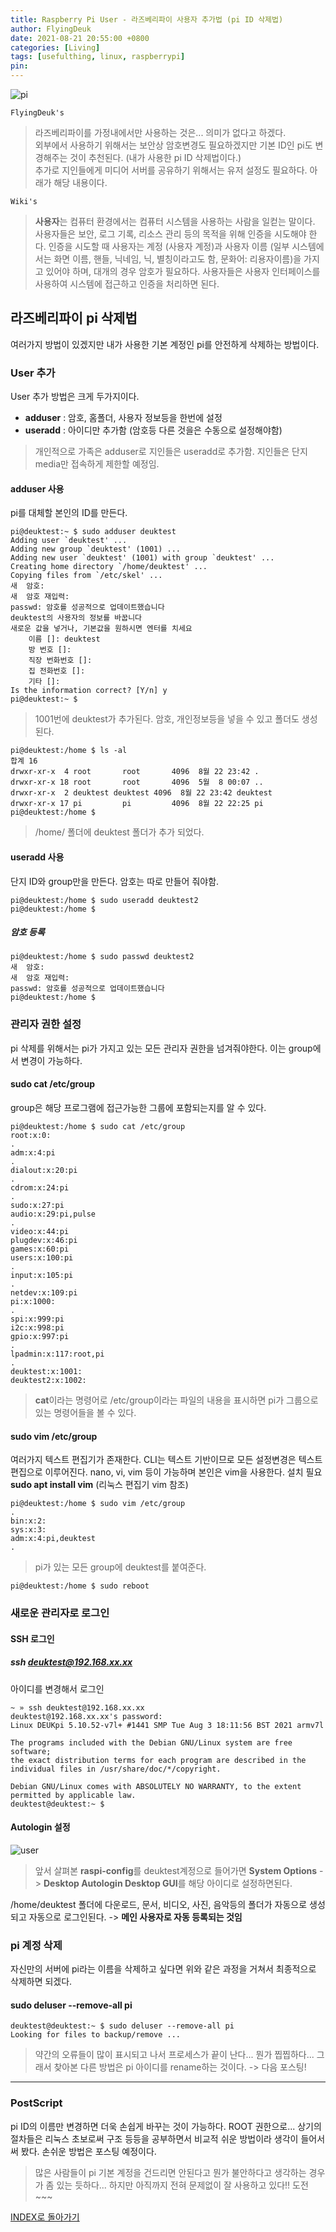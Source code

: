 ```yaml
---
title: Raspberry Pi User - 라즈베리파이 사용자 추가법 (pi ID 삭제법)
author: FlyingDeuk
date: 2021-08-21 20:55:00 +0800
categories: [Living]
tags: [usefulthing, linux, raspberrypi]
pin:
---
```


![pi](/img/living/pi/pi.jpg)

`FlyingDeuk's`
> 라즈베리파이를 가정내에서만 사용하는 것은... 의미가 없다고 하겠다. <br>
외부에서 사용하기 위해서는 보안상 암호변경도 필요하겠지만 기본 ID인 pi도 변경해주는 것이 추천된다. (내가 사용한 pi ID 삭제법이다.) <br>
추가로 지인들에게 미디어 서버를 공유하기 위해서는 유저 설정도 필요하다. 아래가 해당 내용이다.

`Wiki's`
>**사용자**는 컴퓨터 환경에서는 컴퓨터 시스템을 사용하는 사람을 일컫는 말이다. 사용자들은 보안, 로그 기록, 리소스 관리 등의 목적을 위해 인증을 시도해야 한다. 인증을 시도할 때 사용자는 계정 (사용자 계정)과 사용자 이름 (일부 시스템에서는 화면 이름, 핸들, 닉네임, 닉, 별칭이라고도 함, 문화어: 리용자이름)을 가지고 있어야 하며, 대개의 경우 암호가 필요하다. 사용자들은 사용자 인터페이스를 사용하여 시스템에 접근하고 인증을 처리하면 된다.

## 라즈베리파이 pi 삭제법
여러가지 방법이 있겠지만 내가 사용한 기본 계정인 pi를 안전하게 삭제하는 방법이다.

### User 추가
User 추가 방법은 크게 두가지이다.
- **adduser** : 암호, 홈폴더, 사용자 정보등을 한번에 설정
- **useradd** : 아이디만 추가함 (암호등 다른 것을은 수동으로 설정해야함)
>개인적으로 가족은 adduser로 지인들은 useradd로 추가함. 지인들은 단지 media만 접속하게 제한할 예정임.

#### adduser 사용
pi를 대체할 본인의 ID를 만든다.

```
pi@deuktest:~ $ sudo adduser deuktest
Adding user `deuktest' ...
Adding new group `deuktest' (1001) ...
Adding new user `deuktest' (1001) with group `deuktest' ...
Creating home directory `/home/deuktest' ...
Copying files from `/etc/skel' ...
새  암호:
새  암호 재입력:
passwd: 암호를 성공적으로 업데이트했습니다
deuktest의 사용자의 정보를 바꿉니다
새로운 값을 넣거나, 기본값을 원하시면 엔터를 치세요
	이름 []: deuktest
	방 번호 []:
	직장 번화번호 []:
	집 전화번호 []:
	기타 []:
Is the information correct? [Y/n] y
pi@deuktest:~ $
```
>1001번에 deuktest가 추가된다. 암호, 개인정보등을 넣을 수 있고 폴더도 생성된다.

```
pi@deuktest:/home $ ls -al
합계 16
drwxr-xr-x  4 root       root       4096  8월 22 23:42 .
drwxr-xr-x 18 root       root       4096  5월  8 00:07 ..
drwxr-xr-x  2 deuktest deuktest 4096  8월 22 23:42 deuktest
drwxr-xr-x 17 pi         pi         4096  8월 22 22:25 pi
pi@deuktest:/home $
```
>/home/ 폴더에 deuktest 폴더가 추가 되었다.

#### useradd 사용
단지 ID와 group만을 만든다. 암호는 따로 만들어 줘야함.
```
pi@deuktest:/home $ sudo useradd deuktest2
pi@deuktest:/home $
```

##### 암호 등록
```
pi@deuktest:/home $ sudo passwd deuktest2
새  암호:
새  암호 재입력:
passwd: 암호를 성공적으로 업데이트했습니다
pi@deuktest:/home $
```

### 관리자 권한 설정
pi 삭제를 위해서는 pi가 가지고 있는 모든 관리자 권한을 넘겨줘야한다. 이는 group에서 변경이 가능하다.

#### sudo cat /etc/group
group은 해당 프로그램에 접근가능한 그룹에 포함되는지를 알 수 있다.
```
pi@deuktest:/home $ sudo cat /etc/group
root:x:0:
.
adm:x:4:pi
.
dialout:x:20:pi
.
cdrom:x:24:pi
.
sudo:x:27:pi
audio:x:29:pi,pulse
.
video:x:44:pi
plugdev:x:46:pi
games:x:60:pi
users:x:100:pi
.
input:x:105:pi
.
netdev:x:109:pi
pi:x:1000:
.
spi:x:999:pi
i2c:x:998:pi
gpio:x:997:pi
.
lpadmin:x:117:root,pi
.
deuktest:x:1001:
deuktest2:x:1002:
```
>**cat**이라는 명령어로 /etc/group이라는 파일의 내용을 표시하면 pi가 그룹으로 있는 명령어들을 볼 수 있다.  

#### sudo vim /etc/group
여러가지 텍스트 편집기가 존재한다. CLI는 텍스트 기반이므로 모든 설정변경은 텍스트 편집으로 이루어진다. nano, vi, vim 등이 가능하며 본인은 vim을 사용한다. 설치 필요 <br>
**sudo apt install vim** (리눅스 편집기 vim 참조)
```
pi@deuktest:/home $ sudo vim /etc/group
.
bin:x:2:
sys:x:3:
adm:x:4:pi,deuktest
.
```
>pi가 있는 모든 group에 deuktest를 붙여준다.

```
pi@deuktest:/home $ sudo reboot
```

### 새로운 관리자로 로그인

#### SSH 로그인

##### ssh deuktest@192.168.xx.xx
아이디를 변경해서 로그인
```
~ » ssh deuktest@192.168.xx.xx
deuktest@192.168.xx.xx's password:
Linux DEUKpi 5.10.52-v7l+ #1441 SMP Tue Aug 3 18:11:56 BST 2021 armv7l

The programs included with the Debian GNU/Linux system are free software;
the exact distribution terms for each program are described in the
individual files in /usr/share/doc/*/copyright.

Debian GNU/Linux comes with ABSOLUTELY NO WARRANTY, to the extent
permitted by applicable law.
deuktest@deuktest:~ $
```

#### Autologin 설정
![user](/img/living/pi/user1.jpg)
>앞서 살펴본 **raspi-config**를 deuktest계정으로 들어가면 **System Options** -> **Desktop Autologin Desktop GUI**를 해당 아이디로 설정하면된다.

/home/deuktest 폴더에 다운로드, 문서, 비디오, 사진, 음악등의 폴더가 자동으로 생성되고 자동으로 로그인된다. -> **메인 사용자로 자동 등록되는 것임**

### pi 계정 삭제
자신만의 서버에 pi라는 이름을 삭제하고 싶다면 위와 같은 과정을 거쳐서 최종적으로 삭제하면 되겠다.

#### sudo deluser --remove-all pi

```
deuktest@deuktest:~ $ sudo deluser --remove-all pi
Looking for files to backup/remove ...
```
>약간의 오류들이 많이 표시되고 나서 프로세스가 끝이 난다... 뭔가 찝찝하다... 그래서 찾아본 다른 방법은 pi 아이디를 rename하는 것이다. -> 다음 포스팅!

----

### PostScript
pi ID의 이름만 변경하면 더욱 손쉽게 바꾸는 것이 가능하다. ROOT 권한으로...
상기의 절차들은 리눅스 초보로써 구조 등등을 공부하면서 비교적 쉬운 방법이라 생각이 들어서 써 봤다. 손쉬운 방법은 포스팅 예정이다.

>많은 사람들이 pi 기본 계정을 건드리면 안된다고 뭔가 불안하다고 생각하는 경우가 좀 있는 듯하다... 하지만 아직까지 전혀 문제없이 잘 사용하고 있다!! 도전~~~


[INDEX로 돌아가기](/posts/RaspberryPi/)
